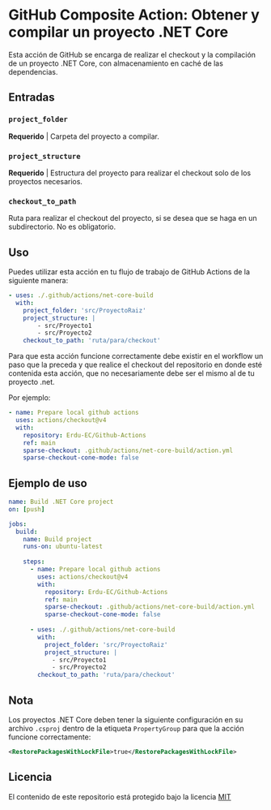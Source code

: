 ﻿# GitHub Composite Action: Obtener y compilar un proyecto .NET Core

Esta acción de GitHub se encarga de realizar el checkout y la compilación de un proyecto .NET Core, con almacenamiento en caché de las dependencias.

## Entradas
### `project_folder`

**Requerido** | Carpeta del proyecto a compilar.

### `project_structure`

**Requerido** | Estructura del proyecto para realizar el checkout solo de los proyectos necesarios.

### `checkout_to_path`

Ruta para realizar el checkout del proyecto, si se desea que se haga en un subdirectorio. No es obligatorio.

## Uso

Puedes utilizar esta acción en tu flujo de trabajo de GitHub Actions de la siguiente manera:

```yaml
- uses: ./.github/actions/net-core-build
  with:
    project_folder: 'src/ProyectoRaiz'
    project_structure: |
        - src/Proyecto1
        - src/Proyecto2
    checkout_to_path: 'ruta/para/checkout'
```

Para que esta acción funcione correctamente debe existir en el workflow un paso que la preceda y que realice el checkout del repositorio en donde esté contenida esta acción, que no necesariamente debe ser el mismo al de tu proyecto .net.

Por ejemplo:

```yaml
- name: Prepare local github actions
  uses: actions/checkout@v4
  with:
    repository: Erdu-EC/Github-Actions
    ref: main
    sparse-checkout: .github/actions/net-core-build/action.yml
    sparse-checkout-cone-mode: false
```

## Ejemplo de uso

```yaml
name: Build .NET Core project
on: [push]

jobs:
  build:
    name: Build project
    runs-on: ubuntu-latest
    
    steps:
      - name: Prepare local github actions
        uses: actions/checkout@v4
        with:
          repository: Erdu-EC/Github-Actions
          ref: main
          sparse-checkout: .github/actions/net-core-build/action.yml
          sparse-checkout-cone-mode: false
          
      - uses: ./.github/actions/net-core-build
        with:
          project_folder: 'src/ProyectoRaiz'
          project_structure: |
            - src/Proyecto1
            - src/Proyecto2
        checkout_to_path: 'ruta/para/checkout'
```

## Nota
Los proyectos .NET Core deben tener la siguiente configuración en su archivo `.csproj` dentro de la etiqueta `PropertyGroup` para que la acción funcione correctamente:

```xml
<RestorePackagesWithLockFile>true</RestorePackagesWithLockFile>
```

## Licencia
El contenido de este repositorio está protegido bajo la licencia [MIT](https://opensource.org/licenses/MIT)